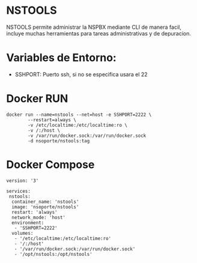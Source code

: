 # NSTOOLS 

NSTOOLS permite administrar la NSPBX mediante CLI de manera facil, incluye muchas herramientas para tareas administrativas y de depuracion.


# Variables de Entorno:
- SSHPORT: Puerto ssh, si no se especifica usara el 22

# Docker RUN
```
docker run --name=nstools --net=host -e SSHPORT=2222 \
        --restart=always \
		-v /etc/localtime:/etc/localtime:ro \
		-v /:/host \
		-v /var/run/docker.sock:/var/run/docker.sock
		-d nsoporte/nstools:tag 

```

# Docker Compose

```
version: '3'

services:
 nstools:
  container_name: 'nstools'
  image: 'nsoporte/nstools'
  restart: 'always'
  network_mode: 'host'
  environment:
   - 'SSHPORT=2222'
  volumes:
   - '/etc/localtime:/etc/localtime:ro'
   - '/:/host'
   - '/var/run/docker.sock:/var/run/docker.sock' 
   - '/opt/nstools:/opt/nstools'


```